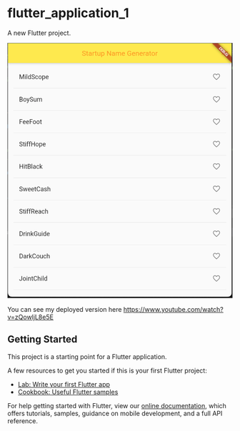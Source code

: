 # flutter_application_1

A new Flutter project.

![alt text](./screenshot/appShot.png)

You can see my deployed version here
https://www.youtube.com/watch?v=zQowljL8e5E

## Getting Started

This project is a starting point for a Flutter application.

A few resources to get you started if this is your first Flutter project:

- [Lab: Write your first Flutter app](https://flutter.dev/docs/get-started/codelab)
- [Cookbook: Useful Flutter samples](https://flutter.dev/docs/cookbook)

For help getting started with Flutter, view our
[online documentation](https://flutter.dev/docs), which offers tutorials,
samples, guidance on mobile development, and a full API reference.

